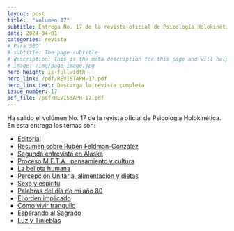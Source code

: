 ```yaml
---
layout: post
title:  "Volumen 17"
subtitle: Entrega No. 17 de la revista oficial de Psicología Holokinética
date: 2024-04-01
categories: revista
# Para SEO
# subtitle: The page subtitle
# description: This is the meta description for this page and will help it appear in search engines
# image: /img/page-image.jpg
hero_height: is-fullwidth
hero_link: /pdf/REVISTAPH-17.pdf
hero_link_text: Descarga la revista completa
issue_number: 17
pdf_file: /pdf/REVISTAPH-17.pdf
---
```


Ha salido el volúmen No. 17 de la revista oficial de Psicología Holokinética. 
En esta entrega los temas son:


- [Editorial](/pdf/REVISTAPH-17.pdf#page=4)
- [Resumen sobre Rubén Feldman-González](/pdf/REVISTAPH-17.pdf#page=5)
- [Segunda entrevista en Alaska](/pdf/REVISTAPH-17.pdf#page=7)
- [Proceso M.E.T.A., pensamiento y cultura](/pdf/REVISTAPH-17.pdf#page=20)
- [La bellota humana](/pdf/REVISTAPH-17.pdf#page=29)
- [Percepción Unitaria, alimentación y dietas](/pdf/REVISTAPH-17.pdf#page=31)
- [Sexo y espíritu](/pdf/REVISTAPH-17.pdf#page=32)
- [Palabras del día de mi año 80](/pdf/REVISTAPH-17.pdf#page=34)
- [El orden implicado](/pdf/REVISTAPH-17.pdf#page=35)
- [Cómo vivir tranquilo](/pdf/REVISTAPH-17.pdf#page=37)
- [Esperando al Sagrado](/pdf/REVISTAPH-17.pdf#page=39)
- [Luz y Tinieblas](/pdf/REVISTAPH-17.pdf#page=43)
